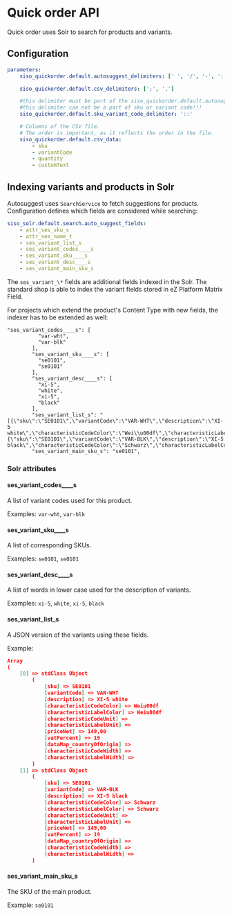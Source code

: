 # Quick order API

Quick order uses Solr to search for products and variants.

## Configuration

``` yaml
parameters:
    siso_quickorder.default.autosuggest_delimiters: [' ', '/', '-', '::']

    siso_quickorder.default.csv_delimiters: [';', ',']

    #this delimiter must be part of the siso_quickorder.default.autosuggest_delimiters
    #this delimiter can not be a part of sku or variant code!!!
    siso_quickorder.default.sku_variant_code_delimiter: '::'

    # Columns of the CSV file.
    # The order is important, as it reflects the order in the file.
    siso_quickorder.default.csv_data:
        - sku
        - variantCode
        - quantity
        - customText
```

## Indexing variants and products in Solr

Autosuggest uses `SearchService` to fetch suggestions for products.
Configuration defines which fields are considered while searching:

``` yaml
siso_solr.default.search.auto_suggest_fields:
    - attr_ses_sku_s
    - attr_ses_name_t
    - ses_variant_list_s
    - ses_variant_codes____s
    - ses_variant_sku____s
    - ses_variant_desc____s
    - ses_variant_main_sku_s
```

The `ses_variant_\*` fields are additional fields indexed in the Solr.
The standard shop is able to index the variant fields stored in eZ Platform Matrix Field.

For projects which extend the product's Content Type with new fields, the indexer has to be extended as well:

``` 
"ses_variant_codes____s": [
          "var-wht",
          "var-blk"
        ],
        "ses_variant_sku____s": [
          "se0101",
          "se0101"
        ],
        "ses_variant_desc____s": [
          "xi-5",
          "white",
          "xi-5",
          "black"
        ],
        "ses_variant_list_s": "[{\"sku\":\"SE0101\",\"variantCode\":\"VAR-WHT\",\"description\":\"XI-5 white\",\"characteristicCodeColor\":\"Wei\\u00df\",\"characteristicLabelColor\":\"Wei\\u00df\",\"characteristicCodeUnit\":\"\",\"characteristicLabelUnit\":\"\",\"priceNet\":\"149,00\",\"vatPercent\":\"19\",\"dataMap_countryOfOrigin\":\"\",\"characteristicCodeWidth\":\"\",\"characteristicLabelWidth\":\"\"},{\"sku\":\"SE0101\",\"variantCode\":\"VAR-BLK\",\"description\":\"XI-5 black\",\"characteristicCodeColor\":\"Schwarz\",\"characteristicLabelColor\":\"Schwarz\",\"characteristicCodeUnit\":\"\",\"characteristicLabelUnit\":\"\",\"priceNet\":\"149,00\",\"vatPercent\":\"19\",\"dataMap_countryOfOrigin\":\"\",\"characteristicCodeWidth\":\"\",\"characteristicLabelWidth\":\"\"}]",
        "ses_variant_main_sku_s": "se0101",
```

### Solr attributes

#### ses_variant_codes____s

A list of variant codes used for this product.

Examples: `var-wht`, `var-blk`

#### ses_variant_sku____s

A list of corresponding SKUs.

Examples: `se0101`, `se0101`

#### ses_variant_desc____s

A list of words in lower case used for the description of variants.

Examples: `xi-5`, `white`, `xi-5`, `black`

#### ses_variant_list_s

A JSON version of the variants using these fields.

Example:

```` json
Array
(
    [0] => stdClass Object
        (
            [sku] => SE0101
            [variantCode] => VAR-WHT
            [description] => XI-5 white
            [characteristicCodeColor] => Weiu00df
            [characteristicLabelColor] => Weiu00df
            [characteristicCodeUnit] =>
            [characteristicLabelUnit] =>
            [priceNet] => 149,00
            [vatPercent] => 19
            [dataMap_countryOfOrigin] =>
            [characteristicCodeWidth] =>
            [characteristicLabelWidth] =>
        )
    [1] => stdClass Object
        (
            [sku] => SE0101
            [variantCode] => VAR-BLK
            [description] => XI-5 black
            [characteristicCodeColor] => Schwarz
            [characteristicLabelColor] => Schwarz
            [characteristicCodeUnit] =>
            [characteristicLabelUnit] =>
            [priceNet] => 149,00
            [vatPercent] => 19
            [dataMap_countryOfOrigin] =>
            [characteristicCodeWidth] =>
            [characteristicLabelWidth] =>
        )
````

#### ses_variant_main_sku_s

The SKU of the main product.

Example: `se0101`
